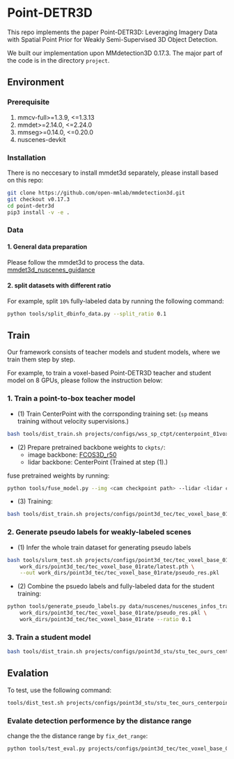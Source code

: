 # Point-DETR3D

This repo implements the paper Point-DETR3D: Leveraging Imagery Data with Spatial Point Prior for Weakly Semi-Supervised 3D Object Detection.

We built our implementation upon MMdetection3D 0.17.3. The major part of the code is in the directory `project`.

## Environment

### Prerequisite

<ol>
<li> mmcv-full>=1.3.9, <=1.3.13 </li>
<li> mmdet>=2.14.0, <=2.24.0</li>
<li> mmseg>=0.14.0, <=0.20.0</li>
<li> nuscenes-devkit</li>
</ol>

### Installation

There is no neccesary to install mmdet3d separately, please install based on this repo:

```bash
git clone https://github.com/open-mmlab/mmdetection3d.git
git checkout v0.17.3
cd point-detr3d
pip3 install -v -e .
```

### Data

#### 1. General data preparation

Please follow the mmdet3d to process the data. [mmdet3d_nuscenes_guidance](https://github.com/open-mmlab/mmdetection3d/blob/main/docs/en/advanced_guides/datasets/nuscenes.md)

#### 2. split datasets with different ratio

For example, split `10%` fully-labeled data by running the following command:

```bash
python tools/split_dbinfo_data.py --split_ratio 0.1
```

## Train

Our framework consists of teacher models and student models, where we train them step by step.

For example, to train a voxel-based Point-DETR3D teacher and student model on 8 GPUs, please follow the instruction below:

### 1. Train a point-to-box teacher model

- (1) Train CenterPoint with the corrsponding training set: (`sp` means training without velocity supervisions.)

```bash
bash tools/dist_train.sh projects/configs/wss_sp_ctpt/centerpoint_01voxel_second_secfpn_4x8_cyclic_20e_nus_sp_wovel_01rate.py 8
```

- (2) Prepare pretrained backbone weights to `ckpts/`:
    - image backbone: [FCOS3D_r50](download_link)
    - lidar backbone: CenterPoint (Trained at step (1).)

fuse pretrained weights by running:

```bash
python tools/fuse_model.py --img <cam checkpoint path> --lidar <lidar checkpoint path> --out <out model path>
```

- (3) Training:

```bash
bash tools/dist_train.sh projects/configs/point3d_tec/tec_voxel_base_01rate.py 8
```

### 2. Generate pseudo labels for weakly-labeled scenes

- (1) Infer the whole train dataset for generating pseudo labels

```bash
bash tools/slurm_test.sh projects/configs/point3d_tec/tec_voxel_base_01rate.py \
    work_dirs/point3d_tec/tec_voxel_base_01rate/latest.pth \
    --out work_dirs/point3d_tec/tec_voxel_base_01rate/pseudo_res.pkl
```

- (2) Combine the psuedo labels and fully-labeled data for the student training:

```bash
python tools/generate_pseudo_labels.py data/nuscenes/nuscenes_infos_train.pkl \
    work_dirs/point3d_tec/tec_voxel_base_01rate/pseudo_res.pkl \
    work_dirs/point3d_tec/tec_voxel_base_01rate --ratio 0.1
```

### 3. Train a student model

```bash
bash tools/dist_train.sh projects/configs/point3d_stu/stu_tec_ours_centerpoint_voxel_01rate.py 8
```

## Evalation

To test, use the following command:

```bash
tools/dist_test.sh projects/configs/point3d_stu/stu_tec_ours_centerpoint_voxel_01rate.py /path/to/ckpt 8 --eval bbox
```

### Evalate detection performence by the distance range

change the the distance range by `fix_det_range`:

```bash
python tools/test_eval.py projects/configs/point3d_tec/tec_voxel_base_01rate.py work_dirs/point3d_tec/tec_voxel_base_01rate/latest.pth --eval bbox --fix_det_range 0 10
```
